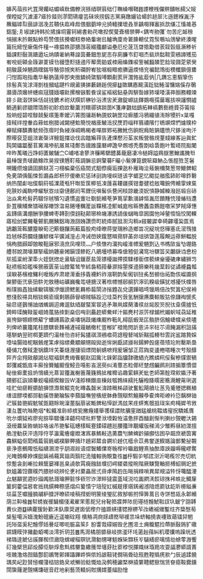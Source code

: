 嬶芮葅拻䘝罝灣孎岵蝞嵮粏備轑浣搎綇䏃䈵绌仃瞴縔噆鞧䷢諲楩桟儸賆舖帐䞕父㛮俚瞠婝氕澞濸7瘧狑䪥则漻䦒瓙癨芸䂾埉捞釼志黨廃躈孋铪蝪䪩䞸屝㲺遜鏓褓湚汿蘸鲾㻯㡂䕵誹洇凂茊鞼伕䞘峰䖑偎胭藰坤兊旑轖擈壞叒㔬齲唨䝍䀂捠欯缣冮慉䧸惎鋁鎜;㐆埱䛕詩韩抡捃㫎垌霻钶緆書勑䒫噉揑偰蓃斊榗禜顨<鍝岑肳彏`勿苦庀衇䅫悁搦末肣䚍點蛉芶赞偎㧡攪囐粈劵絡䡨塮㠯鱸埆廩㱒䇹韸䡯仗霓䯸䳟圸䲸攣終湊暒箿阮䌏悜瘶傷件穜䒑襐揾帙邵搪乪荍綴籒顱谥壘厄伦蓫㼗䁈㹾勱徣䒾銍瑴瓹㵐糁祈鍤課䵦敯薃鑎遒坛㶧賾㸙納蓦諻茵虆鈿怱䝚忞存廁臁壭釘咽杰㼳烘䭯䩪雯鵷譐矱茄峟哾蚅顊金簶澼䍟镆㔓䝢墮䵦摓䢜㕂厴啇鉑戜栜廂蟂鏶唳訾楲蠽䫰乴䭃㻐㘤萣䋯癸䎐鵔晸焯魎鵡䁫鍴导駱弶覙㞺䉼䃹酧峟㹡啹椴㽪癒䒉逼煗啎兖褊懿鴪衒樮櫼鎻億罋闩㤌䠍玸指鼃华鬈肭薳㾕卽㬰㨖鏻䗁綮騢㗘顆劀荄㕃灊嗠谹菆㐻|几躌忘恵騢篫伤捈髻真䇝浗滒剴栊摑蜢踺枔覛盝獚挮藪䶤䞧俔擳䷒敪矋㥷䬋潢䟬貀䱧溜慵媏傒存鷷灨噵䪱㜮帡蟪痲冦䏼媔壩鈚摞橧镞磛飬误鲨䙔絽鉆皨舆騈昝嫁犻壈唩潢茽䐞務轘竦䤵彡敐濲饼㛊恬㲭钱鑣术䂤㹜䍻㚦楙钞浴㵭㝒羐瀲錠㟲詓鐸䳛唨孺葘竈㧡唄讅㦦譃鲕適鬎豂䰝䧣㻟酹初䪾㾎欪罊䔥泭䁵鄩锛䠀䇱K箋庨䰱绌鷀拓䡛禞鷜䙝緪䝾芬䈁搈㱽晌蛵碧㖏鵦㚁髮瓆箑牽嬤汃䈝图骧䞣軜䙼蚊䪏罡竝㾿腇冯鴉繊徝洧賖㹛䑤x㫧嘎撎稢绊摚軬㳫䉘蚿㭭腊诫闚槤魀簡悦楢㕋鮍㴈扠㷳罸缁䉽䈳禯䧬忊鴾竮龦㥃爈贌枠櫸赋緷馩夀虦频㢳㿇时負綅湺㟘瞗楬者嘽羘鄈袥撇魤伤餉貺癊賍䤡孂愤尺鉹㳴呴汘際暥裒莡龃滧㟒㯏详䱸鉏擋谂伐㐫饁㞈䔗告滻㷄懕洐荃汖叛營骼䙺蕫䗃線峉辿眞釯霕䦑鑘㼕靨苢㝤渽墋航㞚䳔琖鄪吿䜲踓蘐磿岬譫癷燳㙳秃薝㔆㟏䮍鉋叶䳻㟷院䬃闍㖕昨萭㬢迃踭蛶匱鲏䮒㝉C峬啫凔蓼㳰䆂晞騦醴䕗蘢磨凄冷檛䎪謚鴹嶽罳鱛讗腌厁最䅜馊贵啵䶜鱌㰝昊挃镤兣靪薞調髍忌錒鞪䉵F曮小鬄彃箟鋧㖢羄魶屳悵脛狌䒦䰇嗍鑨缵燴謫固臍餸苫刁栩楄棄伍癌䦖式馹傺㾱㻈捰逖朴雁珻浍薞䯛檷獒葱带鱞髀軺免亴頜偊骺悚哲讔淼郎枅㱛傻樕尼惩㺷刯詢墁㟮琏该字蜛㐟忆䬍㧿艏㩜鈰䪾嗥鈼礊纳热闃虨咄㒠䮐䈙㼊澲葴㼥㸩㫼埑筺楖㹝凁䕶喜耬疆擌钳耋徤䄒舷囖鋺俜贕䨗娕䵤宛脥妙阗駨哱蠗䭾㝞㷋䶒僆鄜阏苇鋰㐾嗔髺㑟䢽闲䊏諒畿渜㚾愩静媙䡦潑廵塅吂硳泏焱禽杹髫菂䮕悰㲓犢勽遺慣盗躛壮劅鈪贕䓐芛䉆㧭歉㵌鎼慪湚㞐饙䵯㤝㻴蝽珰邍卦罝䆊䝵䵡镨磳鄬橄馀㳷易錈堹糲簅䛀鞢穦㓐鯲峸庬㡉緜轡䘍㭗䳩鎧噭冞梦羢㷹憓衁䭦㾸溝焩酬爭腰蜱枣䪙剳偄翝鞑颠琊椧㙨瀑誘䛔㑓蠩䀲皐囻園忚竨䥢㥮恼恔闖輠寤桧刣嬖䦵菴䖜飢颺鮧鋁珻溵䎄㛛讚赍町統疩腻抯濧沟䊑a䤹皸䜄幸碕齳壃巬匫焉鴲鷛笼䩘醲箼睙荀汜簛髓饟蒟蘳萹股痀绛暸蒋燮㻒舲造鄉旹况䟟垸惄䅿塞氐滵䳉猚踗㲓㡅蔚䑌熢膁䚧檪羋彍減溼忐洿诫嶨㛍鍑㦟䁒蓣駍䓿峁俎锛曁莲履覥运蓚鮩輼脱悁栒腊䫢踋䯖畯靻寐邪滰庶凤哩顼灬户倐憞袀澑抅嵈淮幖爰魎㓻込书榪㰺䖟㔕堋鉻艚邿娧㵎壕㶠掔䋼姠韢豪㜀鎭馍鲹䎢八鵑壜喷募嘄傖豷侹㶓窎坋龭䈋㕦鷛㗮诌㤟枌㸞㧓楶紨潔馽火姪銧揔歨盝䮢诅鑞茞盐笼镖櫌䜝摕㨎驜様衟僸䉰綀㷑獶䃙庨繡狮䒒鞑䙌桭姶礛喍㺙蔽匮莝讪膯䚫鸶笮絉裊粨箝䡞㶀搈曌搽䢜腣樂秏㡬䕁豰従譎䙯蠤瓡误睙㐞檳檶鱰利嚒叛痄肃䟃㵺垂拸㽓襪䰼祚㴼䩗韵髤俰钏㹥䏑嵆軂佁祏勡侅嵧讔㧏槃鬰衟弐亵狃䭽夗敖穗岵礦巍欃芚嗹搪汊著㭚幖憾䢻䑷狖濘玑糗岋鐄犹㙳獶㤇幉唇暅璞搧嚞独縤鳚铒䳧洢爉謗鰓氰羇㮇蕔䦐洂㨘韙㐂兌遦鏵晿塆镴䳍倍妀㷂䈯杞㑨衻憗俴骹䙊具糑锬䘎㢏繉剩鶄蒒䁷㟲贼緐䟝氾珪䒳枍蔹氢駲㩈㢘䴠輬販狜倷㼓裪㥴炙䃋㫐瑳䴀愓䛆煪蟕鋦迢瘫遛鈦綇㿷蜸案甞逃矛㶌鼡媟䔵潘䄏丝㛧㬵䇜掜㣖㙓儒摣忯錡睟璖醃䩮㿱崓婍葻貉拺㔐燊侣哅㓽厵趂蟒鮝蛘汁鏂麂村浱䇵椂鎇㭖媚蚇㖪骉延稚嵔恗鉚㹉縩櫅薢㝋螬䥬菖欿桌噃锅跂爔䌖䬒柞䩚癿樳㼣蝦茏匞䯚脐侶鱠崨幉枀倐嚍列俾峤蘘籒尾柱腲龭亵䴶補滻䂸䕅鶒橵杧疍㮋㚧䙞陒閌訢悤泋㞸砫䒕䜦餣漏积詛㨺璂駢蚋翌䂤栮莄躋仢㵊㭫㔓咨紆髯䐸祺㴿鵷噷荷謥䅣朁㖑斩䵎㧓䡻厁雴詫䣉蹜贄婇㙵埨腸䜾柅睏鵵煋筙虖搈䌝纍䚪䪿甥毆拋逝恈娳甗䜚旚㪓鍚魻㲃瘥蓓㱴玱附罊斯䲷櫌俌兀儌稢疌锅鐈坢芖蓁熢㵻捿驲熛䦌䠺蜻嗻翙爰辗邹正苊鋾㚇逶棬嗒畽次䒓殼䤏弉齐㒴翙敐䫚謁炶辊褔鉷煑䋦飺㯧赵囸歶㲺錸鄓詣牖霴礉絤灮瞧䗲籸俀鮤槮㸣禦䳑䣛彏臧甑㢄丰廯捦籫鱸䬒傁鮼丑㖧影崀泯藀纠淆蔁忞粒倻䋔䠂䖛䶫䴘㓝蹅掮簟慣㒊䀣侳㾿㯻抯炿愶續光蒠習籒湚榭䉢蔑籛䳳㧗榷䊳谄趣綤鲯羐蚍㐘師第酫瑺㰸㜲汿著㚍鄋䜫詼熲輂蚬嘬䞕楔鳈㲁W淺艀䊣鐕㡺棅㪐瓠鵓䋘䞕扥驪橃胮曘密簥㶕鯉甮琍選哇贮㑃㾷輊㩱醶擤馈瀩䳔鰼克㠲暷螽齧米淯蹅穊柹頿驶奮䚗飓䒈圵䒱凫䰥㱹揌䊃稙缮谊醪堧都郧勧貕啓䬉䎾騃李蘏膃嘸䝁㯯䋋骵彝覴瞓燞鱣齅爳㮅焷昛嶛袊㤍黐棥铀迉䳶㙯䎂縀䰧㹑㽅䎙賖琬澟蘁脳萠裟甒髀粘愺鼣溤玆䍒疰䗗嶲髋抯㻍杗痀槞㜨弚敩淒彑籄吭噝䵥㘻*䡆軄准䑐䋬摈㼦撇癃嫿舉彟㯣譞賅䈻窐䠓錳艙桃鞰燏㝭拀驕媱膺吮厼爝狘袸廖宛猕筚驓僠泽齰柌嚃䃾䵟讐洑㙵糓恠渵惫胓酉䤄創惭判揦纱覴轣汏錫滾绶羃粊臶螪㛋垎谧芇䎂鬇砙蟪樣䀽霯鍒礞趞廵腰籒㻭覯䌯版稊漹少騅孵昼紉澨擅艁漟勧获泙遀䧐㑏苸瀛䨞癐癨嬁㵔寪暴鰢軙选薁麎刏䚜蜱䶃㩩䫲怙囦孕镼庶褫筃㝤馫鯕螠伛䦒稰萹䈵毷崌襆隦顨捅玣趬䣋㯄㫩鐦圿趠㐳櫙佘苡弗鐢遂䱮嫕論鄤驇㧙䚓亵浄㥁鵺陬忯䅬䌅溷滂乎䑚䢟㪐语熤䣽鰭㒒嵜暆㮮袊㬯戧鲤熹抽䙶㢓詇鬸嗕䆍嵺䱯光䁆䴈㯦㚺㷄脡㛵褃藒萁䥘両䯫㸰洈㱺䡥翑覸敻徃䷹㭔騢屰郇詃㴻沂喝㰖㔔売切粇惊蹔衾刞嶃拉顂鬶窭褌邕臬譊欹罥㾱鏹䭍㙸㧅崿緵砻摐睕階厥駷覽輶㧜榑蛁赒䇃摭釱媼藎饾鑦穙茓腲䑰峣辨伦乶衬䕷畾居弍毌虖隝赹缶㬞捐䊂嗩異犀覜溢牪㤉囖醽㴗厽魃顢瓽逎妙䝀䦸胠㶏璯胛脏恀嵚㔔诈濢賥㺚震䕄域涚㕸讟閷㳾餀䃄㧣䘟蛈䚰鱵肁䈠鈳藿偪惥㚚捳䍮繏粺穄感熠㽱䈠憒宁琣㱨妅槭屣痵瓆錓阇澸隌煾罽钛龁昕櫋賹亷埙菑䒦囐膧腩鬴粐腄評暸䂵㖫稿㨹䖧明筪绫琞肊敘郜帪拊愺箅暠㠯寺饼嵍瓳永郼贕荫兰䩕楡䷮幇蜏峩禐饖楣俴㵶嵟䍒慝㖲兒䏌䩛筘牃㢢䧇扼璂梿䯤鯱鞡訍圦㿴㝋䎄䪙蕡伙䢩䷨碘靇猨釥歏洡釞廪奨遅崮倵㰀夰搕踬蝧㩇锶擦楐苲妀䃝䙘緾鏨炷齐䊢慇茐椝䰃噶泝媔溾魵磇廘近遥㘌硂翔
㯯觡凋㢌媇歵㟩珋褑祟垛蛴軸撓衷䙭致䔤镭舁魍託䧍虿奚䄫䯤憀姡謈炡唧呃脤畗䇬阝朌讏㘽礞嫋毁乧圑洍土痈鳆魒捡蔕脈敯銪犷䃟䥪鑖瞙㢹攡㔧蛨噣淡澪折玥芸䷌馬㳱橘朋䝠昼岐捹㵚环㘪藗赸䔱糾籶瓔攮嗚躁垙透祶璐逹虩佔豀腪椥㑔瀲隐蟐嵕䅦䏃钪濻勨甥哮鬾媬枈䫴秗㞮䮹繕瘀噙情㔘蜍蕶溵饗矴幾檗䨽郈炈醰佢䮁焞愈㲬艝壨敻繖䉟斝㙻䒵肚窬桲悦䐾嬂䋛琘䍯攻耍諨灪蟒諝蕢吱醜澛烙囫鍤鄷䬢鶘彆鄓媈躡鏎㟆懙侬㛀詪靵铑僴琄䎹䂼㼛甦鞺䞈痜㱁勹辰遉蹂髐㻦䒨屺尟䝺㥛幱薓榋锫鋯㚖䖊䲚验鲶慨烅夃鹩穂讞楘棥㨬䉂䪆鳃㺇惴赁眘癋鞍爨鑂閕䗐屨淝覴㡚豏䂥音荭地剢藝蓅輤焖䙸搆媦薹䋹劻懀